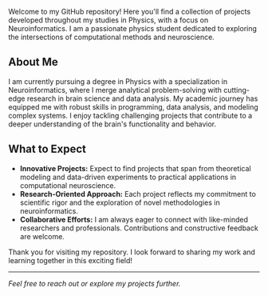 Welcome to my GitHub repository! Here you'll find a collection of projects developed throughout my studies in Physics, with a focus on Neuroinformatics. I am a passionate physics student dedicated to exploring the intersections of computational methods and neuroscience.

## About Me

I am currently pursuing a degree in Physics with a specialization in Neuroinformatics, where I merge analytical problem-solving with cutting-edge research in brain science and data analysis. My academic journey has equipped me with robust skills in programming, data analysis, and modeling complex systems. I enjoy tackling challenging projects that contribute to a deeper understanding of the brain's functionality and behavior.

## What to Expect

- **Innovative Projects:** Expect to find projects that span from theoretical modeling and data-driven experiments to practical applications in computational neuroscience.
- **Research-Oriented Approach:** Each project reflects my commitment to scientific rigor and the exploration of novel methodologies in neuroinformatics.
- **Collaborative Efforts:** I am always eager to connect with like-minded researchers and professionals. Contributions and constructive feedback are welcome.

Thank you for visiting my repository. I look forward to sharing my work and learning together in this exciting field!

---
*Feel free to reach out or explore my projects further.*
